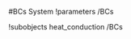 <!-- MOOSE System Documentation Stub: Remove this when content is added. -->
#BCs System
!parameters /BCs

!subobjects heat_conduction /BCs

